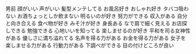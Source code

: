 男前
顔がいい
声がいい
髪型メンテしてる
お風呂好き
おしゃれ好き
タバコ吸わない
お酒ちょっとしか飲まない
明るいのが好き
努力ができる
収入がある
自分と向き合える
食べ物が好き
みそ汁が好き
身長ある
なで肩で細く見える
お店探しできる
勉強できる
心地いいを知ってる
楽しませるのが好き
平和を司る女神性がある
優しさに満ち溢れてる
名声を得る力がある
お金を得る力がある
女子を楽しませる力がある
行動力がある
下調べができる
目の付けどころが良い
